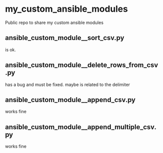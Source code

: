 # my_custom_ansible_modules
Public repo to share my custom ansible modules


## ansible_custom_module__sort_csv.py
is ok. 

## ansible_custom_module__delete_rows_from_csv.py
has a bug and must be fixed. maybe is related to the delimiter

## ansible_custom_module__append_csv.py
works fine

## ansible_custom_module__append_multiple_csv.py
works fine

